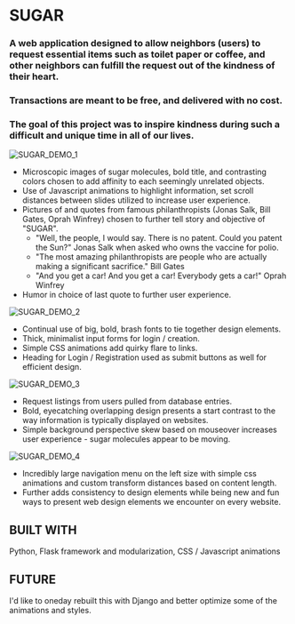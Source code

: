 # SUGAR
### A web application designed to allow neighbors (users) to request essential items such as toilet paper or coffee, and other neighbors can fulfill the request out of the kindness of their heart. 
### Transactions are meant to be free, and delivered with no cost. 
### The goal of this project was to inspire kindness during such a difficult and unique time in all of our lives. 

![SUGAR_DEMO_1](https://media.giphy.com/media/gFVUAusUoDWT8sQ7mC/giphy.gif)
- Microscopic images of sugar molecules, bold title, and contrasting colors chosen to add affinity to each seemingly unrelated objects.
- Use of Javascript animations to highlight information, set scroll distances between slides utilized to increase user experience.
- Pictures of and quotes from famous philanthropists (Jonas Salk, Bill Gates, Oprah Winfrey) chosen to further tell story and objective of "SUGAR". 
  - "Well, the people, I would say. There is no patent. Could you patent the Sun?" Jonas Salk when asked who owns the vaccine for polio. 
  - "The most amazing philanthropists are people who are actually making a significant sacrifice." Bill Gates
  - "And you get a car! And you get a car! Everybody gets a car!" Oprah Winfrey
- Humor in choice of last quote to further user experience.

![SUGAR_DEMO_2](https://media.giphy.com/media/L0BI4BBa5qTw3xkjG3/giphy.gif)
- Continual use of big, bold, brash fonts to tie together design elements.
- Thick, minimalist input forms for login / creation. 
- Simple CSS animations add quirky flare to links.
- Heading for Login / Registration used as submit buttons as well for efficient design.

![SUGAR_DEMO_3](https://media.giphy.com/media/Jp49E3Cnt9oruv0oAH/giphy.gif)
- Request listings from users pulled from database entries.
- Bold, eyecatching overlapping design presents a start contrast to the way information is typically displayed on websites. 
- Simple background perspective skew based on mouseover increases user experience - sugar molecules appear to be moving.

![SUGAR_DEMO_4](https://media.giphy.com/media/hpLFqycCE3eg0m2PhF/giphy.gif)
- Incredibly large navigation menu on the left size with simple css animations and custom transform distances based on content length.
- Further adds consistency to design elements while being new and fun ways to present web design elements we encounter on every website.

## BUILT WITH
Python, Flask framework and modularization, CSS / Javascript animations 

## FUTURE
I'd like to oneday rebuilt this with Django and better optimize some of the animations and styles. 
